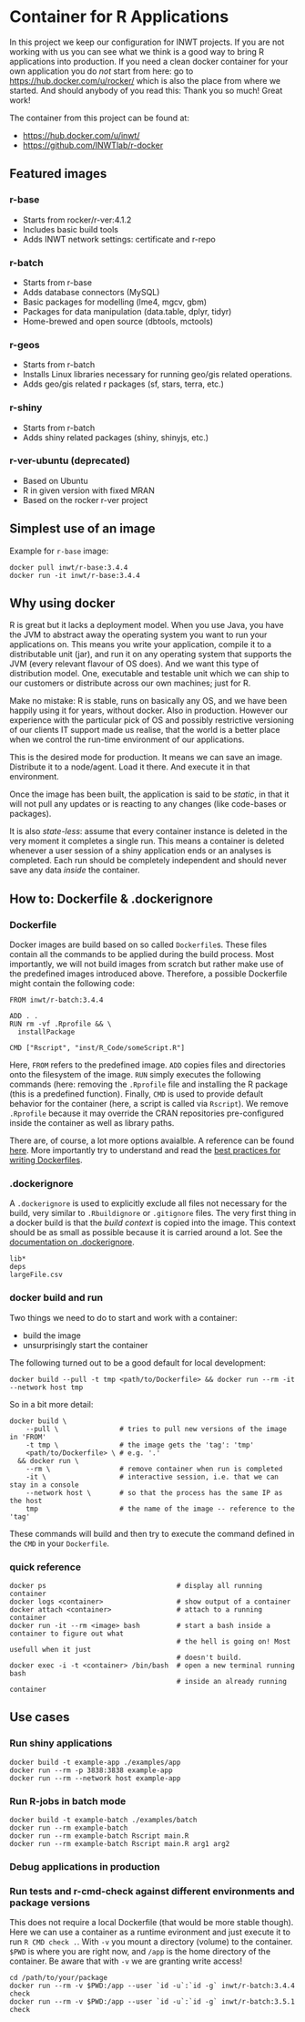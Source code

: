 # Container for R Applications

In this project we keep our configuration for INWT projects. If you are not working with us you can
see what we think is a good way to bring R applications into production. If you need a clean docker
container for your own application you do _not_ start from here: go to
https://hub.docker.com/u/rocker/ which is also the place from where we started. And should anybody
of you read this: Thank you so much! Great work!

The container from this project can be found at:

-   https://hub.docker.com/u/inwt/
-   https://github.com/INWTlab/r-docker

## Featured images

### r-base

-   Starts from rocker/r-ver:4.1.2
-   Includes basic build tools
-   Adds INWT network settings: certificate and r-repo

### r-batch

-   Starts from r-base
-   Adds database connectors (MySQL)
-   Basic packages for modelling (lme4, mgcv, gbm)
-   Packages for data manipulation (data.table, dplyr, tidyr)
-   Home-brewed and open source (dbtools, mctools)

### r-geos

-   Starts from r-batch
-   Installs Linux libraries necessary for running geo/gis related operations.
-   Adds geo/gis related r packages (sf, stars, terra, etc.)

### r-shiny

-   Starts from r-batch
-   Adds shiny related packages (shiny, shinyjs, etc.)

### r-ver-ubuntu (deprecated)

-   Based on Ubuntu
-   R in given version with fixed MRAN
-   Based on the rocker r-ver project

## Simplest use of an image

Example for `r-base` image:

```
docker pull inwt/r-base:3.4.4
docker run -it inwt/r-base:3.4.4
```

## Why using docker

R is great but it lacks a deployment model. When you use Java, you have the JVM to abstract away the
operating system you want to run your applications on. This means you write your application,
compile it to a distributable unit (jar), and run it on any operating system that supports the JVM
(every relevant flavour of OS does). And we want this type of distribution model. One, executable
and testable unit which we can ship to our customers or distribute across our own machines; just for
R.

Make no mistake: R is stable, runs on basically any OS, and we have been happily using it for years,
without docker. Also in production. However our experience with the particular pick of OS and
possibly restrictive versioning of our clients IT support made us realise, that the world is a
better place when we control the run-time environment of our applications.

This is the desired mode for production. It means we can save an image. Distribute it to a
node/agent. Load it there. And execute it in that environment.

Once the image has been built, the application is said to be _static_, in that it will not pull any
updates or is reacting to any changes (like code-bases or packages).

It is also _state-less_: assume that every container instance is deleted in the very moment it
completes a single run. This means a container is deleted whenever a user session of a shiny
application ends or an analyses is completed. Each run should be completely independent and should
never save any data _inside_ the container.

## How to: Dockerfile & .dockerignore

### Dockerfile

Docker images are build based on so called `Dockerfile`s. These files contain all the commands to be
applied during the build process. Most importantly, we will not build images from scratch but rather
make use of the predefined images introduced above. Therefore, a possible Dockerfile might contain
the following code:

```
FROM inwt/r-batch:3.4.4

ADD . .
RUN rm -vf .Rprofile && \
  installPackage

CMD ["Rscript", "inst/R_Code/someScript.R"]
```

Here, `FROM` refers to the predefined image. `ADD` copies files and directories onto the filesystem
of the image. `RUN` simply executes the following commands (here: removing the `.Rprofile` file and
installing the R package (this is a predefined function). Finally, `CMD` is used to provide default
behavior for the container (here, a script is called via `Rscript`). We remove `.Rprofile` because
it may override the CRAN repositories pre-configured inside the container as well as library paths.

There are, of course, a lot more options avaialble. A reference can be found
[here](https://docs.docker.com/engine/reference/builder/). More importantly try to understand and
read the
[best practices for writing Dockerfiles](https://docs.docker.com/develop/develop-images/dockerfile_best-practices/).

### .dockerignore

A `.dockerignore` is used to explicitly exclude all files not necessary for the build, very similar
to `.Rbuildignore` or `.gitignore` files. The very first thing in a docker build is that the _build
context_ is copied into the image. This context should be as small as possible because it is carried
around a lot. See the
[documentation on .dockerignore](https://docs.docker.com/engine/reference/builder/).

```
lib*
deps
largeFile.csv
```

### docker build and run

Two things we need to do to start and work with a container:

-   build the image
-   unsurprisingly start the container

The following turned out to be a good default for local development:

```
docker build --pull -t tmp <path/to/Dockerfile> && docker run --rm -it --network host tmp
```

So in a bit more detail:

```
docker build \
    --pull \               # tries to pull new versions of the image in 'FROM'
    -t tmp \               # the image gets the 'tag': 'tmp'
    <path/to/Dockerfile> \ # e.g. '.'
  && docker run \
    --rm \                 # remove container when run is completed
    -it \                  # interactive session, i.e. that we can stay in a console
    --network host \       # so that the process has the same IP as the host
    tmp                    # the name of the image -- reference to the 'tag'
```

These commands will build and then try to execute the command defined in the `CMD` in your
`Dockerfile`.

### quick reference

```
docker ps                                # display all running container
docker logs <container>                  # show output of a container
docker attach <container>                # attach to a running container
docker run -it --rm <image> bash         # start a bash inside a container to figure out what
                                         # the hell is going on! Most usefull when it just
                                         # doesn't build.
docker exec -i -t <container> /bin/bash  # open a new terminal running bash
                                         # inside an already running container
```

## Use cases

### Run shiny applications

```
docker build -t example-app ./examples/app
docker run --rm -p 3838:3838 example-app
docker run --rm --network host example-app
```

### Run R-jobs in batch mode

```
docker build -t example-batch ./examples/batch
docker run --rm example-batch
docker run --rm example-batch Rscript main.R
docker run --rm example-batch Rscript main.R arg1 arg2
```

### Debug applications in production

### Run tests and r-cmd-check against different environments and package versions

This does not require a local Dockerfile (that would be more stable though). Here we can use a
container as a runtime evironment and just execute it to run `R CMD check .`. With `-v` you mount a
directory (volume) to the container. `$PWD` is where you are right now, and `/app` is the home
directory of the container. Be aware that with `-v` we are granting write access!

```
cd /path/to/your/package
docker run --rm -v $PWD:/app --user `id -u`:`id -g` inwt/r-batch:3.4.4 check
docker run --rm -v $PWD:/app --user `id -u`:`id -g` inwt/r-batch:3.5.1 check
```
